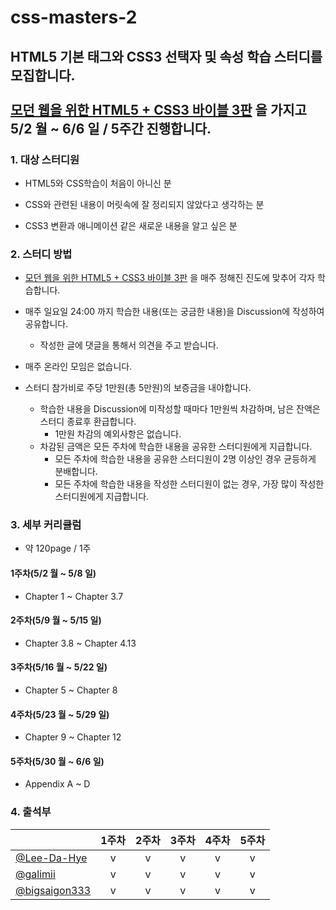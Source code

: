 # css-masters-2

## HTML5 기본 태그와 CSS3 선택자 및 속성 학습 스터디를 모집합니다. <br /><br /> [모던 웹을 위한 HTML5 + CSS3 바이블 3판](https://www.hanbit.co.kr/store/books/look.php?p_code=B8371709349) 을 가지고 **5/2 월 ~ 6/6 일 / 5주간** 진행합니다.


### 1. 대상 스터디원

- HTML5와 CSS학습이 처음이 아니신 분

- CSS와 관련된 내용이 머릿속에 잘 정리되지 않았다고 생각하는 분

- CSS3 변환과 애니메이션 같은 새로운 내용을 알고 싶은 분

### 2. 스터디 방법

- [모던 웹을 위한 HTML5 + CSS3 바이블 3판](https://www.hanbit.co.kr/store/books/look.php?p_code=B8371709349) 을 매주 정해진 진도에 맞추어 각자 학습합니다. 

- 매주 일요일 24:00 까지 학습한 내용(또는 궁금한 내용)을 Discussion에 작성하여 공유합니다.
   - 작성한 글에 댓글을 통해서 의견을 주고 받습니다.

- 매주 온라인 모임은 없습니다.

- 스터디 참가비로 주당 1만원(총 5만원)의 보증금을 내야합니다.
   - 학습한 내용을 Discussion에 미작성할 때마다 1만원씩 차감하며, 남은 잔액은 스터디 종료후 환급합니다.
     - 1만원 차감의 예외사항은 없습니다. 
   - 차감된 금액은 모든 주차에 학습한 내용을 공유한 스터디원에게 지급합니다.
     - 모든 주차에 학습한 내용을 공유한 스터디원이 2명 이상인 경우 균등하게 분배합니다.
     - 모든 주차에 학습한 내용을 작성한 스터디원이 없는 경우, 가장 많이 작성한 스터디원에게 지급합니다.


### 3. 세부 커리큘럼

- 약 120page / 1주

#### 1주차(5/2 월 ~ 5/8 일)

- Chapter 1 ~ Chapter 3.7

#### 2주차(5/9 월 ~ 5/15 일)

- Chapter 3.8 ~ Chapter 4.13

#### 3주차(5/16 월 ~ 5/22 일)

- Chapter 5 ~ Chapter 8
 
#### 4주차(5/23 월 ~ 5/29 일)

- Chapter 9 ~ Chapter 12

#### 5주차(5/30 월 ~ 6/6 일)

- Appendix A ~ D

### 4. 출석부

|                                                  | 1주차 | 2주차 | 3주차 | 4주차 | 5주차 |
| ------------------------------------------------ | :---: | :---: | :---: | :---: | :---: |
| [@Lee-Da-Hye](https://github.com/Lee-Da-Hye)     |   v   |   v   |   v   |   v   |   v   |
| [@galimii](https://github.com/galimii)           |   v   |   v   |   v   |   v   |   v   |
| [@bigsaigon333](https://github.com/bigsaigon333) |   v   |   v   |   v   |   v   |   v   |
